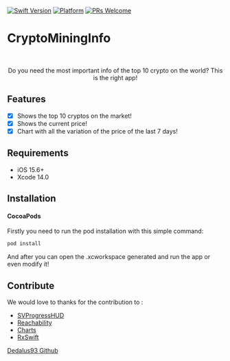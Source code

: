 


[![Swift Version][swift-image]][swift-url] 
[![Platform](https://img.shields.io/cocoapods/p/LFAlertController.svg?style=flat)](http://cocoapods.org/pods/LFAlertController)
[![PRs Welcome](https://img.shields.io/badge/PRs-welcome-brightgreen.svg?style=flat-square)](http://makeapullrequest.com)

# CryptoMiningInfo
<br />
<p align="center">
  <p align="center">
    Do you need the most important info of the top 10 crypto on the world? This is the right app!
  </p>
</p>

## Features

- [x] Shows the top 10 cryptos on the market!
- [x] Shows the current price!
- [x] Chart with all the variation of the price of the last 7 days!

## Requirements

- iOS 15.6+
- Xcode 14.0

## Installation

#### CocoaPods
Firstly you need to run the pod installation with this simple command:

```ruby
pod install
```

And after you can open the .xcworkspace generated and run the app or even modify it!

## Contribute

We would love to thanks for the contribution to :
 - [SVProgressHUD](https://github.com/SVProgressHUD/SVProgressHUD)
 - [Reachability](https://github.com/ashleymills/Reachability.swift)
 - [Charts](https://github.com/ChartsOrg/Charts)
 - [RxSwift](https://github.com/ReactiveX/RxSwift)

[Dedalus93 Github](https://github.com/Dedalus93)

[swift-image]:https://img.shields.io/badge/swift-4.0-orange.svg
[swift-url]: https://swift.org/
[license-image]: https://img.shields.io/badge/License-MIT-blue.svg
[license-url]: LICENSE
[travis-image]: https://img.shields.io/travis/dbader/node-datadog-metrics/master.svg?style=flat-square
[travis-url]: https://travis-ci.org/dbader/node-datadog-metrics
[codebeat-image]: https://codebeat.co/badges/c19b47ea-2f9d-45df-8458-b2d952fe9dad
[codebeat-url]: https://codebeat.co/projects/github-com-vsouza-awesomeios-com

